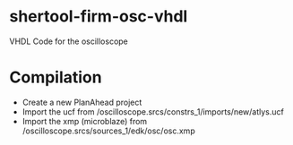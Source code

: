 shertool-firm-osc-vhdl
======================

VHDL Code for the oscilloscope
# Compilation
- Create a new PlanAhead project
- Import the ucf from <repo>/oscilloscope.srcs/constrs_1/imports/new/atlys.ucf
- Import the xmp (microblaze) from <repo>/oscilloscope.srcs/sources_1/edk/osc/osc.xmp
